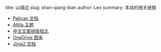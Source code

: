 title: 山墙边
slug: shan-qiang-bian
author: Leo
summary: 本站的相关链接

- [Pelican 文档](https://docs.getpelican.com/en/latest/index.html)
- [Attila 主题](https://github.com/arulrajnet/attila)
- [中文文案排版指北](https://www.w3cschool.cn/vgprrs/)
- [OneDrive 图床](https://harrisoff.github.io/onedrive-image-hosting)
- [Jinja2 文档](http://docs.jinkan.org/docs/jinja2/index.html)